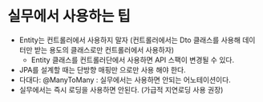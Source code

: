 # 실무에서 사용하는 팁
- Entity는 컨트롤러에서 사용하지 말자 (컨트롤러에서는 Dto 클래스를 사용해 데이터만 받는 용도의 클래스로만 컨트롤러에서 사용하자)
  - Entity 클래스를 컨트롤러단에서 사용하면 API 스팩이 변경될 수 있다.
- JPA를 설계할 때는 단방향 매핑만 으로만 사용 해야 한다.
- 다대다: @ManyToMany : 실무에서는 사용하면 안되는 어노테이션이다.
- 실무에서는 즉시 로딩을 사용하면 안된다. (가급적 지연로딩 사용 권장)